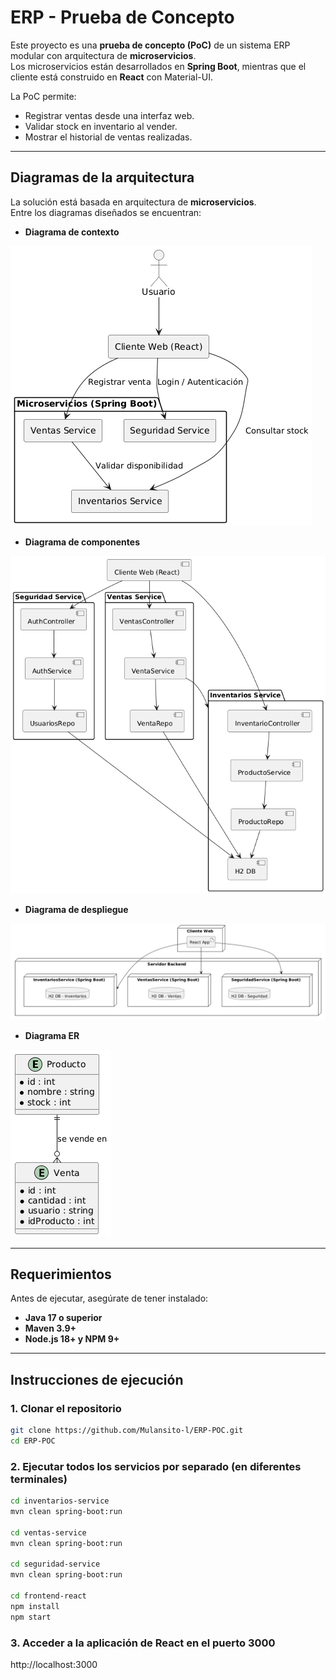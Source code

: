 # ERP - Prueba de Concepto

Este proyecto es una **prueba de concepto (PoC)** de un sistema ERP modular con arquitectura de **microservicios**.  
Los microservicios están desarrollados en **Spring Boot**, mientras que el cliente está construido en **React** con Material-UI.  

La PoC permite:
- Registrar ventas desde una interfaz web.
- Validar stock en inventario al vender.
- Mostrar el historial de ventas realizadas.

---

## Diagramas de la arquitectura

La solución está basada en arquitectura de **microservicios**.  
Entre los diagramas diseñados se encuentran:

- **Diagrama de contexto**

![Diagrama de contexto](./imgs/diagramacontexto.png)

- **Diagrama de componentes**  

![Diagrama de componentes](./imgs/diagramacomponentes.png)
- **Diagrama de despliegue**  

![Diagrama de despliegue](./imgs/diagramadespliegue.png)

- **Diagrama ER**

![Diagrama Entidad-Relación](./imgs/diagramaer.png)

---

## Requerimientos

Antes de ejecutar, asegúrate de tener instalado:

- **Java 17 o superior**  
- **Maven 3.9+**  
- **Node.js 18+ y NPM 9+**

---

## Instrucciones de ejecución

### 1. Clonar el repositorio
```bash
git clone https://github.com/Mulansito-l/ERP-POC.git
cd ERP-POC
```
### 2. Ejecutar todos los servicios por separado (en diferentes terminales)
```bash
cd inventarios-service
mvn clean spring-boot:run

cd ventas-service
mvn clean spring-boot:run

cd seguridad-service
mvn clean spring-boot:run

cd frontend-react
npm install
npm start
```

### 3. Acceder a la aplicación de React en el puerto 3000

http://localhost:3000